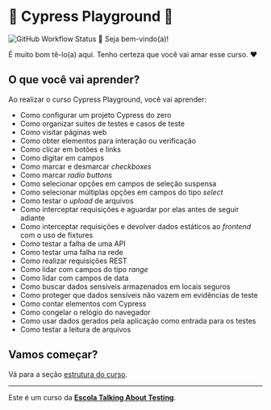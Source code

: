 # 🌲 Cypress Playground 🛝
![GitHub Workflow Status](https://img.shields.io/github/actions/workflow/status/M4deN/curso-cypress-playground/ci.yml?label=Test%20Workflows&logo=Cypress&style=for-the-badge)
👋 Seja bem-vindo(a)!

É muito bom tê-lo(a) aqui. Tenho certeza que você vai amar esse curso. ❤️

## O que você vai aprender?

Ao realizar o curso Cypress Playground, você vai aprender:

- Como configurar um projeto Cypress do zero
- Como organizar suites de testes e casos de teste
- Como visitar páginas web
- Como obter elementos para interação ou verificação
- Como clicar em botões e links
- Como digitar em campos
- Como marcar e desmarcar _checkboxes_
- Como marcar _radio buttons_
- Como selecionar opções em campos de seleção suspensa
- Como selecionar múltiplas opções em campos do tipo _select_
- Como testar o _upload_ de arquivos
- Como interceptar requisições e aguardar por elas antes de seguir adiante
- Como interceptar requisições e devolver dados estáticos ao _frontend_ com o uso de fixtures
- Como testar a falha de uma API
- Como testar uma falha na rede
- Como realizar requisições REST
- Como lidar com campos do tipo _range_
- Como lidar com campos de data
- Como buscar dados sensíveis armazenados em locais seguros
- Como proteger que dados sensíveis não vazem em evidências de teste
- Como contar elementos com Cypress
- Como congelar o relógio do navegador
- Como usar dados gerados pela aplicação como entrada para os testes
- Como testar a leitura de arquivos

## Vamos começar?

Vá para a seção [estrutura do curso](./lessons/_course-structure_.md).

___

Este é um curso da [**Escola Talking About Testing**](https://hotmart.com/pt-br/club/talking-about-testing).
